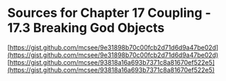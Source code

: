 # Sources for Chapter 17 Coupling - 17.3 Breaking God Objects

[https://gist.github.com/mcsee/9e31898b70c00fcb2d71d6d9a47be02d](https://gist.github.com/mcsee/9e31898b70c00fcb2d71d6d9a47be02d)
[https://gist.github.com/mcsee/93818a16a693b7371c8a81670ef522e5](https://gist.github.com/mcsee/93818a16a693b7371c8a81670ef522e5)